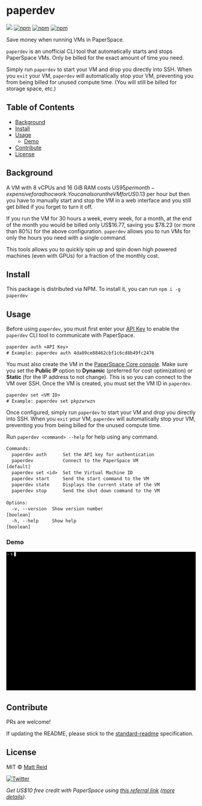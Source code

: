 # paperdev

[![](https://img.shields.io/badge/readme%20style-standard-brightgreen.svg?style=flat-square)](https://github.com/RichardLitt/standard-readme)
[![npm](https://img.shields.io/npm/v/paperdev.svg)](https://www.npmjs.com/package/paperdev)
[![npm](https://img.shields.io/npm/l/paperdev.svg)](https://spdx.org/licenses/MIT)
[![npm](https://img.shields.io/npm/dt/paperdev.svg)](<[![npm](https://img.shields.io/npm/v/npm.svg)](https://www.npmjs.com/package/paperdev)>)

Save money when running VMs in PaperSpace.

`paperdev` is an unofficial CLI tool that automatically starts and stops PaperSpace VMs. Only be billed for the exact amount of time you need.

Simply run `paperdev` to start your VM and drop you directly into SSH. When you `exit` your VM, `paperdev` will automatically stop your VM, preventing you from being billed for unused compute time. (You will still be billed for storage space, etc.)

## Table of Contents

- [Background](#background)
- [Install](#install)
- [Usage](#usage)
  - [Demo](#demo)
- [Contribute](#contribute)
- [License](#license)

## Background

A VM with 8 vCPUs and 16 GiB RAM costs US$95 per month - expensive for adhoc work. You can also run the VM for US$0.13 per hour but then you have to manually start and stop the VM in a web interface and you still get billed if you forget to turn it off.

If you run the VM for 30 hours a week, every week, for a month, at the end of the month you would be billed only US$16.77, saving you $78.23 (or more than 80%) for the above configuration. `paperdev` allows you to run VMs for only the hours you need with a single command.

This tools allows you to quickly spin up and spin down high powered machines (even with GPUs) for a fraction of the monthly cost.

## Install

This package is distributed via NPM. To install it, you can run `npm i -g paperdev`

## Usage

Before using `paperdev`, you must first enter your [API Key](https://docs.paperspace.com/core/api-reference/#how-to-generate-an-api-key) to enable the `paperdev` CLI tool to communicate with PaperSpace.

```
paperdev auth <API Key>
# Example: paperdev auth 4da89ce88462cbf1c6cd8b49fc2476
```

You must also create the VM in the [PaperSpace Core console](https://console.paperspace.com/). Make sure you set the **Public IP** option to **Dynamic** (preferred for cost optimization) or **Static** (for the IP address to not change). This is so you can connect to the VM over SSH. Once the VM is created, you must set the VM ID in `paperdev`.

```
paperdev set <VM ID>
# Example: paperdev set pkpzwrwzn
```

Once configured, simply run `paperdev` to start your VM and drop you directly into SSH. When you `exit` your VM, `paperdev` will automatically stop your VM, preventing you from being billed for the unused compute time.

Run `paperdev <command> --help` for help using any command.

```
Commands:
  paperdev auth      Set the API key for authentication
  paperdev           Connect to the PaperSpace VM                      [default]
  paperdev set <id>  Set the Virtual Machine ID
  paperdev start     Send the start command to the VM
  paperdev state     Displays the current state of the VM
  paperdev stop      Send the shut down command to the VM

Options:
  -v, --version  Show version number                                   [boolean]
  -h, --help     Show help                                             [boolean]
```

### Demo

![paperdev](https://raw.githubusercontent.com/mattreid1/paperdev/main/paperdev.gif)

## Contribute

PRs are welcome!

If updating the README, please stick to the [standard-readme](https://github.com/RichardLitt/standard-readme) specification.

## License

MIT © [Matt Reid](https://mattreid.dev)

[![Twitter](https://img.shields.io/twitter/url/https/twitter.com/matt_reid1.svg?style=social&label=Follow%20%40matt_reid1)](https://twitter.com/matt_reid1)

_Get US$10 free credit with PaperSpace using [this referral link](https://console.paperspace.com/signup?R=X401JCX) ([more details](https://docs.paperspace.com/account-management/account/referrals/))._
